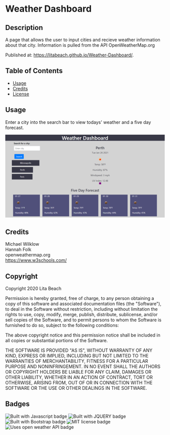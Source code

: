 # Weather Dashboard

## Description 

A page that allows the user to input cities and recieve weather information about that city. Information is pulled from the API OpenWeatherMap.org 

Published at: https://litabeach.github.io/Weather-Dashboard/.

## Table of Contents

* [Usage](#usage)
* [Credits](#credits)
* [License](#license)


## Usage 

Enter a city into the search bar to view todays' weather and a five day forecast. 

![Screenshot of weather in Perth](Assets/screencapture.png)

## Credits

Michael Wilklow <br>
Hannah Folk <br>
openweathermap.org <br>
https://www.w3schools.com/ 

## Copyright

Copyright 2020 Lita Beach

Permission is hereby granted, free of charge, to any person obtaining a copy of this software and associated documentation files (the "Software"), to deal in the Software without restriction, including without limitation the rights to use, copy, modify, merge, publish, distribute, sublicense, and/or sell copies of the Software, and to permit persons to whom the Software is furnished to do so, subject to the following conditions:

The above copyright notice and this permission notice shall be included in all copies or substantial portions of the Software.

THE SOFTWARE IS PROVIDED "AS IS", WITHOUT WARRANTY OF ANY KIND, EXPRESS OR IMPLIED, INCLUDING BUT NOT LIMITED TO THE WARRANTIES OF MERCHANTABILITY, FITNESS FOR A PARTICULAR PURPOSE AND NONINFRINGEMENT. IN NO EVENT SHALL THE AUTHORS OR COPYRIGHT HOLDERS BE LIABLE FOR ANY CLAIM, DAMAGES OR OTHER LIABILITY, WHETHER IN AN ACTION OF CONTRACT, TORT OR OTHERWISE, ARISING FROM, OUT OF OR IN CONNECTION WITH THE SOFTWARE OR THE USE OR OTHER DEALINGS IN THE SOFTWARE.

## Badges

![Built with Javascript badge](https://img.shields.io/badge/Built_with-Javascript-green)
![Built with JQUERY badge](https://img.shields.io/badge/Built_with-jQuery-orange)
![Built with Bootstrap badge](https://img.shields.io/badge/Built_with-Bootstrap-red)
![MIT license badge](https://img.shields.io/badge/License-MIT-blue)
![Uses open weather API badge](https://img.shields.io/badge/API-Open_Weather-yellow)
